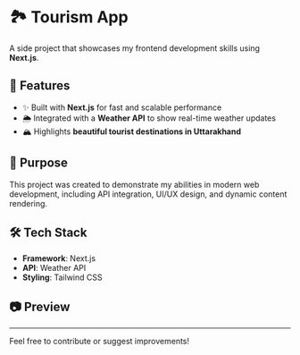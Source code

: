 # 🏞️ Tourism App

A side project that showcases my frontend development skills using **Next.js**.

## 🌟 Features

- ✨ Built with **Next.js** for fast and scalable performance
- 🌦️ Integrated with a **Weather API** to show real-time weather updates
- 🏔️ Highlights **beautiful tourist destinations in Uttarakhand**

## 📌 Purpose

This project was created to demonstrate my abilities in modern web development, including API integration, UI/UX design, and dynamic content rendering.

## 🛠️ Tech Stack

- **Framework**: Next.js  
- **API**: Weather API  
- **Styling**: Tailwind CSS

## 📷 Preview

---

Feel free to contribute or suggest improvements!
